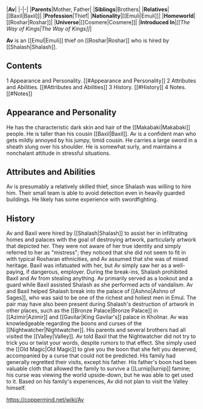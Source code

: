 |**Av**|
|-|-|
|**Parents**|Mother, Father|
|**Siblings**|Brothers|
|**Relatives**|[[Baxil\|Baxil]]|
|**Profession**|Thief|
|**Nationality**|[[Emuli\|Emuli]]|
|**Homeworld**|[[Roshar\|Roshar]]|
|**Universe**|[[Cosmere\|Cosmere]]|
|**Introduced In**|*[[The Way of Kings\|The Way of Kings]]*|

**Av** is an [[Emul\|Emuli]] thief on [[Roshar\|Roshar]] who is hired by [[Shalash\|Shalash]].

## Contents

1 Appearance and Personality. [[#Appearance and Personality]] 
2 Attributes and Abilities. [[#Attributes and Abilities]] 
3 History. [[#History]] 
4 Notes. [[#Notes]] 


## Appearance and Personality
He has the characteristic dark skin and hair of the [[Makabaki\|Makabaki]] people. He is taller than his cousin [[Baxil\|Baxil]].
Av is a confident man who gets mildly annoyed by his jumpy, timid cousin. He carries a large sword in a sheath slung over his shoulder. He is somewhat surly, and maintains a nonchalant attitude in stressful situations.

## Attributes and Abilities
Av is presumably a relatively skilled thief, since Shalash was willing to hire him. Their small team is able to avoid detection even in heavily guarded buildings. He likely has some experience with swordfighting.

## History
Av and Baxil were hired by [[Shalash\|Shalash]] to assist her in infiltrating homes and palaces with the goal of destroying artwork, particularly artwork that depicted her. They were not aware of her true identity and simply referred to her as "mistress"; they noticed that she did not seem to fit in with typical Rosharan ethnicities, and Av assumed that she was of mixed heritage. Baxil was infatuated with her, but Av simply saw her as a well-paying, if dangerous, employer.
During the break-ins, Shalash prohibited Baxil and Av from stealing anything. Av primarily served as a lookout and a guard while Baxil assisted Shalash as she performed acts of vandalism. Av and Baxil helped Shalash break into the palace of [[Ashno\|Ashno of Sages]], who was said to be one of the richest and holiest men in Emul. The pair may have also been present during Shalash's destruction of artwork in other places, such as the [[Bronze Palace\|Bronze Palace]] in [[Azimir\|Azimir]] and [[Gavilar\|King Gavilar's]] palace in Kholinar.
Av was knowledgeable regarding the boons and curses of the [[Nightwatcher\|Nightwatcher]]. His parents and several brothers had all visited the [[Valley\|Valley]]. Av told Baxil that the Nightwatcher did not try to trick you or twist your words, despite rumors to that effect. She simply used the [[Old Magic\|Old Magic]] to give you the boon that she felt you deserved, accompanied by a curse that could not be predicted. His family had generally regretted their visits, except his father. His father's boon had been valuable cloth that allowed the family to survive a [[Lurnip\|lurnip]] famine; his curse was viewing the world upside-down, but he was able to get used to it. Based on his family's experiences, Av did not plan to visit the Valley himself.



https://coppermind.net/wiki/Av
